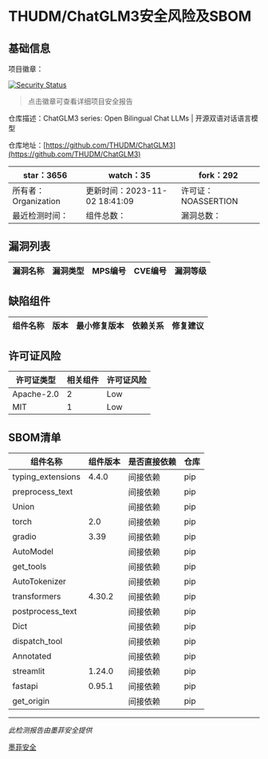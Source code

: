 # THUDM/ChatGLM3安全风险及SBOM

## 基础信息

项目徽章：

[![Security Status](https://www.murphysec.com/platform3/v31/badge/1720147192528195584.svg)](https://www.murphysec.com/console/report/1718697115123318784/1720147192528195584)

> 点击徽章可查看详细项目安全报告

仓库描述：ChatGLM3 series: Open Bilingual Chat LLMs | 开源双语对话语言模型

仓库地址：[https://github.com/THUDM/ChatGLM3](https://github.com/THUDM/ChatGLM3)

| star：3656 | watch：35 | fork：292 |
| ----------- | -------------- | ------------ |
| 所有者：Organization | 更新时间：2023-11-02 18:41:09 | 许可证：NOASSERTION |
| 最近检测时间： | 组件总数： | 漏洞总数： |




## 漏洞列表

| 漏洞名称 | 漏洞类型 | MPS编号 | CVE编号 | 漏洞等级 |
| ------- | ------ | ------- | ------ | ----- |





## 缺陷组件

| 组件名称 | 版本 | 最小修复版本 | 依赖关系 | 修复建议 |
| -------- | ---- | ------------ | -------- | -------- |





## 许可证风险

| 许可证类型 | 相关组件 | 许可证风险 |
| ---------- | -------- | ---------- |
|Apache-2.0|2|Low|
|MIT|1|Low|




## SBOM清单

| 组件名称 | 组件版本 | 是否直接依赖 | 仓库 |
| -------- | -------- | ------------ | ---- |
|typing_extensions|4.4.0|间接依赖|pip|
|preprocess_text||间接依赖|pip|
|Union||间接依赖|pip|
|torch|2.0|间接依赖|pip|
|gradio|3.39|间接依赖|pip|
|AutoModel||间接依赖|pip|
|get_tools||间接依赖|pip|
|AutoTokenizer||间接依赖|pip|
|transformers|4.30.2|间接依赖|pip|
|postprocess_text||间接依赖|pip|
|Dict||间接依赖|pip|
|dispatch_tool||间接依赖|pip|
|Annotated||间接依赖|pip|
|streamlit|1.24.0|间接依赖|pip|
|fastapi|0.95.1|间接依赖|pip|
|get_origin||间接依赖|pip|


------

*此检测报告由墨菲安全提供*

[墨菲安全](www.murphysec.com)